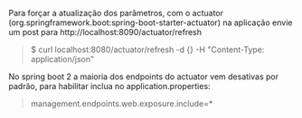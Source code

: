 

Para forçar a atualização dos parâmetros, com o actuator (org.springframework.boot:spring-boot-starter-actuator)
na aplicação envie um post para http://localhost:8090/actuator/refresh

> $ curl localhost:8080/actuator/refresh -d {} -H "Content-Type: application/json"

No spring boot 2 a maioria dos endpoints do actuator vem desativas por padrão, para habilitar inclua no application.properties:
> management.endpoints.web.exposure.include=*